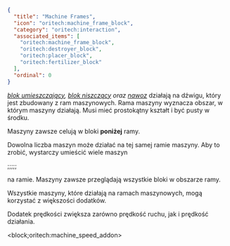 ```json
{
  "title": "Machine Frames",
  "icon": "oritech:machine_frame_block",
  "category": "oritech:interaction",
  "associated_items": [
    "oritech:machine_frame_block",
    "oritech:destroyer_block",
    "oritech:placer_block",
    "oritech:fertilizer_block"
  ],
  "ordinal": 0
}
```

*[blok umieszczający](^oritech:interaction/block_placer), [blok niszczący](^oritech:interaction/block_destroyer) oraz [nawoz](^oritech:interaction/fertilizer)* działają na dźwigu, który jest zbudowany z ram maszynowych. Rama maszyny wyznacza obszar, w którym maszyny działają. Musi mieć prostokątny kształt i być pusty w środku.

Maszyny zawsze celują w bloki **poniżej** ramy.

Dowolna liczba maszyn może działać na tej samej ramie maszyny. Aby to zrobić, wystarczy umieścić wiele maszyn

;;;;;

na ramie. Maszyny zawsze przeglądają wszystkie bloki w obszarze ramy.

Wszystkie maszyny, które działają na ramach maszynowych, mogą korzystać z większości dodatków.

Dodatek prędkości zwiększa zarówno prędkość ruchu, jak i prędkość działania.

<block;oritech:machine_speed_addon>